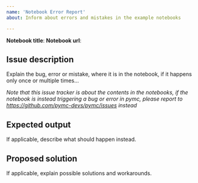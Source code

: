 ```yaml
---
name: 'Notebook Error Report'
about: Inform about errors and mistakes in the example notebooks

---
```


**Notebook title**:
**Notebook url**:

## Issue description
Explain the bug, error or mistake, where it is in the notebook, if it happens
only once or multiple times...

*Note that this issue tracker is about the contents in the notebooks, if
the notebook is instead triggering a bug or error in pymc, please
report to https://github.com/pymc-devs/pymc/issues instead*

## Expected output
If applicable, describe what should happen instead.

## Proposed solution
If applicable, explain possible solutions and workarounds.

